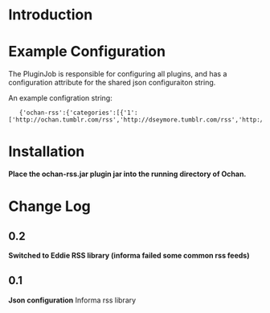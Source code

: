 # Introduction #


# Example Configuration #
The PluginJob is responsible for configuring all plugins, and has a configuration attribute for the shared json configuraiton string.

An example configration string:
```
   {'ochan-rss':{'categories':[{'1':['http://ochan.tumblr.com/rss','http://dseymore.tumblr.com/rss','http://www.engadget.com/rss.xml','http://rss.slashdot.org/Slashdot/slashdot']}]}}
```

# Installation #
**Place the ochan-rss.jar plugin jar into the running directory of Ochan.**

# Change Log #
## 0.2 ##
**Switched to Eddie RSS library (informa failed some common rss feeds)**

## 0.1 ##
**Json configuration** Informa rss library